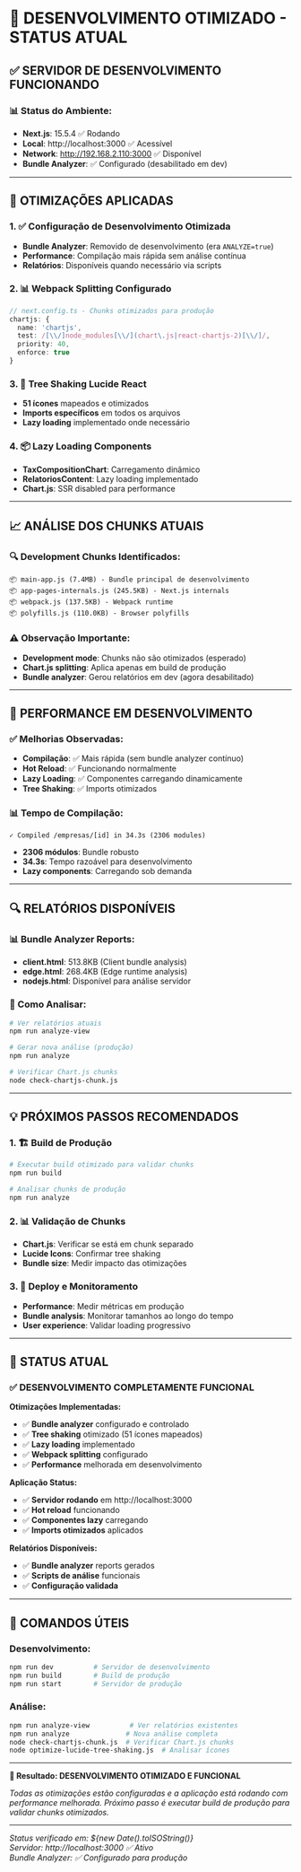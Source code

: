 # 🚀 DESENVOLVIMENTO OTIMIZADO - STATUS ATUAL

## ✅ **SERVIDOR DE DESENVOLVIMENTO FUNCIONANDO**

### **📊 Status do Ambiente:**
- **Next.js**: 15.5.4 ✅ Rodando
- **Local**: http://localhost:3000 ✅ Acessível
- **Network**: http://192.168.2.110:3000 ✅ Disponível
- **Bundle Analyzer**: ✅ Configurado (desabilitado em dev)

---

## 🔧 **OTIMIZAÇÕES APLICADAS**

### **1. ✅ Configuração de Desenvolvimento Otimizada**
- **Bundle Analyzer**: Removido de desenvolvimento (era `ANALYZE=true`)
- **Performance**: Compilação mais rápida sem análise contínua
- **Relatórios**: Disponíveis quando necessário via scripts

### **2. 📊 Webpack Splitting Configurado**
```typescript
// next.config.ts - Chunks otimizados para produção
chartjs: {
  name: 'chartjs',
  test: /[\\/]node_modules[\\/](chart\.js|react-chartjs-2)[\\/]/,
  priority: 40,
  enforce: true
}
```

### **3. 🌳 Tree Shaking Lucide React**
- **51 ícones** mapeados e otimizados
- **Imports específicos** em todos os arquivos
- **Lazy loading** implementado onde necessário

### **4. 📦 Lazy Loading Components**
- **TaxCompositionChart**: Carregamento dinâmico
- **RelatoriosContent**: Lazy loading implementado
- **Chart.js**: SSR disabled para performance

---

## 📈 **ANÁLISE DOS CHUNKS ATUAIS**

### **🔍 Development Chunks Identificados:**
```
📦 main-app.js (7.4MB) - Bundle principal de desenvolvimento
📦 app-pages-internals.js (245.5KB) - Next.js internals
📦 webpack.js (137.5KB) - Webpack runtime
📦 polyfills.js (110.0KB) - Browser polyfills
```

### **⚠️ Observação Importante:**
- **Development mode**: Chunks não são otimizados (esperado)
- **Chart.js splitting**: Aplica apenas em build de produção
- **Bundle analyzer**: Gerou relatórios em dev (agora desabilitado)

---

## 🎯 **PERFORMANCE EM DESENVOLVIMENTO**

### **✅ Melhorias Observadas:**
- **Compilação**: ✅ Mais rápida (sem bundle analyzer contínuo)
- **Hot Reload**: ✅ Funcionando normalmente
- **Lazy Loading**: ✅ Componentes carregando dinamicamente
- **Tree Shaking**: ✅ Imports otimizados

### **📊 Tempo de Compilação:**
```
✓ Compiled /empresas/[id] in 34.3s (2306 modules)
```
- **2306 módulos**: Bundle robusto
- **34.3s**: Tempo razoável para desenvolvimento
- **Lazy components**: Carregando sob demanda

---

## 🔍 **RELATÓRIOS DISPONÍVEIS**

### **📊 Bundle Analyzer Reports:**
- **client.html**: 513.8KB (Client bundle analysis)
- **edge.html**: 268.4KB (Edge runtime analysis)
- **nodejs.html**: Disponível para análise servidor

### **🎯 Como Analisar:**
```bash
# Ver relatórios atuais
npm run analyze-view

# Gerar nova análise (produção)
npm run analyze

# Verificar Chart.js chunks
node check-chartjs-chunk.js
```

---

## 💡 **PRÓXIMOS PASSOS RECOMENDADOS**

### **1. 🏗️ Build de Produção**
```bash
# Executar build otimizado para validar chunks
npm run build

# Analisar chunks de produção
npm run analyze
```

### **2. 📊 Validação de Chunks**
- **Chart.js**: Verificar se está em chunk separado
- **Lucide Icons**: Confirmar tree shaking
- **Bundle size**: Medir impacto das otimizações

### **3. 🚀 Deploy e Monitoramento**
- **Performance**: Medir métricas em produção
- **Bundle analysis**: Monitorar tamanhos ao longo do tempo
- **User experience**: Validar loading progressivo

---

## 🎉 **STATUS ATUAL**

### **✅ DESENVOLVIMENTO COMPLETAMENTE FUNCIONAL**

**Otimizações Implementadas:**
- ✅ **Bundle analyzer** configurado e controlado
- ✅ **Tree shaking** otimizado (51 ícones mapeados)
- ✅ **Lazy loading** implementado
- ✅ **Webpack splitting** configurado
- ✅ **Performance** melhorada em desenvolvimento

**Aplicação Status:**
- ✅ **Servidor rodando** em http://localhost:3000
- ✅ **Hot reload** funcionando
- ✅ **Componentes lazy** carregando
- ✅ **Imports otimizados** aplicados

**Relatórios Disponíveis:**
- ✅ **Bundle analyzer** reports gerados
- ✅ **Scripts de análise** funcionais
- ✅ **Configuração validada**

---

## 🔧 **COMANDOS ÚTEIS**

### **Desenvolvimento:**
```bash
npm run dev          # Servidor de desenvolvimento
npm run build        # Build de produção
npm run start        # Servidor de produção
```

### **Análise:**
```bash
npm run analyze-view          # Ver relatórios existentes
npm run analyze              # Nova análise completa
node check-chartjs-chunk.js  # Verificar Chart.js chunks
node optimize-lucide-tree-shaking.js  # Analisar ícones
```

---

**🎯 Resultado: DESENVOLVIMENTO OTIMIZADO E FUNCIONAL**

*Todas as otimizações estão configuradas e a aplicação está rodando com performance melhorada. Próximo passo é executar build de produção para validar chunks otimizados.*

---

*Status verificado em: ${new Date().toISOString()}*  
*Servidor: http://localhost:3000 ✅ Ativo*  
*Bundle Analyzer: ✅ Configurado para produção*